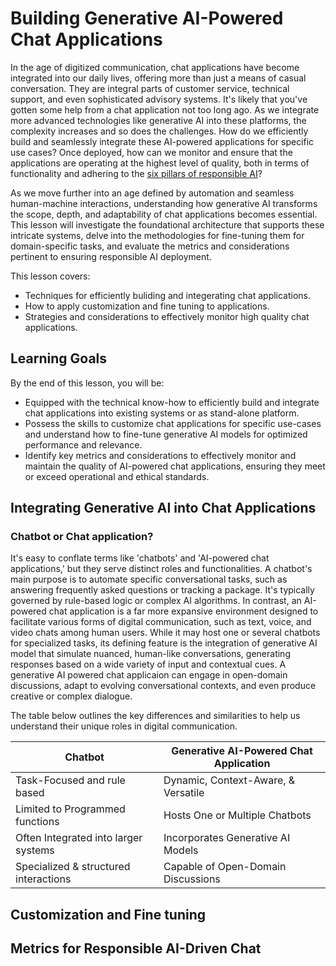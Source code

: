 # Building Generative AI-Powered Chat Applications

In the age of digitized communication, chat applications have become integrated into our daily lives, offering more than just a means of casual conversation.  They are integral parts of customer service, technical support, and even sophisticated advisory systems. It's likely that you've gotten some help from a chat application not too long ago. As we integrate more advanced technologies like generative AI into these platforms, the complexity increases and so does the challenges. How do we efficiently build and seamlessly integrate these AI-powered applications for specific use cases?  Once deployed, how can we monitor and ensure that the applications are operating at the highest level of quality, both in terms of functionality and adhering to the [six pillars of responsible AI]()?

As we move further into an age defined by automation and seamless human-machine interactions, understanding how generative AI transforms the scope, depth, and adaptability of chat applications becomes essential. This lesson will investigate the foundational architecture that supports these intricate systems, delve into the methodologies for fine-tuning them for domain-specific tasks, and evaluate the metrics and considerations pertinent to ensuring responsible AI deployment.

This lesson covers:
- Techniques for efficiently buliding and integerating chat applications.
- How to apply customization and fine tuning to applications.
- Strategies and considerations to effectively monitor high quality chat applications.

## Learning Goals 
By the end of this lesson, you will be:

- Equipped with the technical know-how to efficiently build and integrate chat applications into existing systems or as stand-alone platform.
- Possess the skills to customize chat applications for specific use-cases and understand how to fine-tune generative AI models for optimized performance and relevance.
- Identify key metrics and considerations to effectively monitor and maintain the quality of AI-powered chat applications, ensuring they meet or exceed operational and ethical standards.



##  Integrating Generative AI into Chat Applications



### Chatbot or Chat application?

It's easy to conflate terms like 'chatbots' and 'AI-powered chat applications,' but they serve distinct roles and functionalities. A chatbot's main purpose is to automate specific conversational tasks, such as answering frequently asked questions or tracking a package. It's typically governed by rule-based logic or complex AI algorithms. In contrast, an AI-powered chat application is a far more expansive environment designed to facilitate various forms of digital communication, such as text, voice, and video chats among human users. While it may host one or several chatbots for specialized tasks, its defining feature is the integration of generative AI model that simulate nuanced, human-like conversations, generating responses based on a wide variety of input and contextual cues. A generative AI powered chat applicaion can engage in open-domain discussions, adapt to evolving conversational contexts, and even produce creative or complex dialogue.

The table below outlines the key differences and similarities to help us understand their unique roles in digital communication.

| Chatbot                               | Generative AI-Powered Chat Application |
| ------------------------------------- | -------------------------------------- |
| Task-Focused and rule based           | Dynamic, Context-Aware, & Versatile    |
| Limited to Programmed functions       | Hosts One or Multiple Chatbots         |
| Often Integrated into larger systems  | Incorporates Generative AI Models      |
| Specialized & structured interactions | Capable of Open-Domain Discussions     |




## Customization and Fine tuning


## Metrics for Responsible AI-Driven Chat
